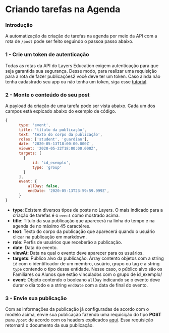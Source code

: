 # Criando tarefas na Agenda

### Introdução

A automatização da criação de tarefas na agenda por meio da API com a rota de `/post`  pode ser feito seguindo o passoa passo abaixo.

### 1 - Crie um token de autenticação

Todas as rotas da API do Layers Education exigem autenticação para que seja garantida sua segurança. Desse modo, para realizar uma requisição para a rota de fazer publicações2 você deve ter um token. Caso ainda não tenha cadastrado seu app ou não tenha um token, siga esse [tutorial](https://github.com/layers-digital/docs/blob/master/articles/app_register.md).

### 2 - Monte o conteúdo do seu post

A payload da criação de uma tarefa pode ser vista abaixo. Cada um dos campos está expicado abaixo do exemplo de código.

```js
{
      type: 'event',
      title: 'título da publicação',
      text: 'texto do corpo da publicação',
      roles: ['student', 'guardian'],
      date: '2020-05-13T18:00:00.000Z',
      viewAt: '2020-05-22T18:00:00.000Z',
      targets: [
        {
            id: 'id_exemplo',
            type: 'group'
        }
      ],
      event: {
          allDay: false,
          endDate: '2020-05-13T23:59:59.999Z',
      }
}
```

+ **type**: Existem diversos tipos de posts no Layers. O mais indicado para a criação de tarefas é o ```event``` como mostrado acima.
+ **title**: Título da sua publicação que aparecerá na linha do tempo e na agenda de no máximo 45 caractéres.
+ **text**: Texto do corpo da publicação que aparecerá quando o usuário clicar na publicação em markdown.
+ **role**: Perfis de usuários que receberão a publicação.
+ **date**: Data do evento.
+ **viewAt**: Data na qual o evento deve aparecer para os usuários.
+ **targets**: Público alvo da publicação. Array contento objetos com a string ```id``` com o identificador de um membro, usuário, grupo ou tag e a string ```type``` contendo o tipo dessa entidade. Nesse caso, o público alvo são os Familiares ou Alunos que estão vinculados com o grupo de id_exemplo/
+ **event**: Objeto contendo o booleano ```allDay``` indicando se o evento deve durar o dia todo e a string ```endDate``` com a data de final do evento.

### 3 - Envie sua publicação

Com as informações da publicação já configuradas de acordo com o modelo acima, envie sua publicação fazendo uma requisição do tipo **POST** para `/post` de acordo com os headers explicados [aqui](link.com). Essa requisição retornará o documento da sua publicação. 
